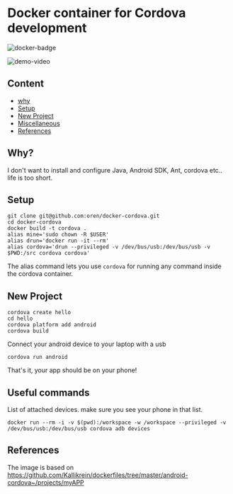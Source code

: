 # Docker container for Cordova development

![docker-badge](http://dockeri.co/image/oreng/cordova)

![demo-video](demo-video.gif)

## Content

* [why](#why)
* [Setup](#setup)
* [New Project](#new-project)
* [Miscellaneous](#miscellaneous)
* [References](#references)

## Why?

I don't want to install and configure Java, Android SDK, Ant, cordova etc.. life is too short.

## Setup

    git clone git@github.com:oren/docker-cordova.git
    cd docker-cordova
    docker build -t cordova .
    alias mine='sudo chown -R $USER'
    alias drun='docker run -it --rm'
    alias cordova='drun --privileged -v /dev/bus/usb:/dev/bus/usb -v $PWD:/src cordova cordova'

The alias command lets you use `cordova` for running any command inside the cordova container.

## New Project

    cordova create hello
    cd hello
    cordova platform add android
    cordova build

Connect your android device to your laptop with a usb

    cordova run android

That's it, your app should be on your phone!

## Useful commands

List of attached devices. make sure you see your phone in that list.

    docker run --rm -i -v $(pwd):/workspace -w /workspace --privileged -v /dev/bus/usb:/dev/bus/usb cordova adb devices

## References

The image is based on https://github.com/Kallikrein/dockerfiles/tree/master/android-cordova~/projects/myAPP
